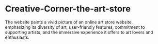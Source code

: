 # Creative-Corner-the-art-store
The website paints a vivid picture of an online art store website, emphasizing its diversity of art, user-friendly features, commitment to supporting artists, and the immersive experience it offers to art lovers and enthusiasts.
